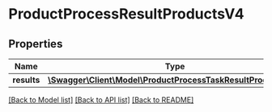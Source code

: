 # ProductProcessResultProductsV4

## Properties
Name | Type | Description | Notes
------------ | ------------- | ------------- | -------------
**results** | [**\Swagger\Client\Model\ProductProcessTaskResultProductsV4[]**](ProductProcessTaskResultProductsV4.md) |  | [optional] 

[[Back to Model list]](../../README.md#documentation-for-models) [[Back to API list]](../../README.md#documentation-for-api-endpoints) [[Back to README]](../../README.md)

